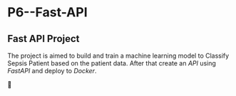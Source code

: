 # P6--Fast-API
## Fast API Project 

The project is aimed to build and train a machine learning model to Classify Sepsis Patient based on the patient data. After that create an *API* using *FastAPI* and deploy to *Docker*. 


:rocket: 